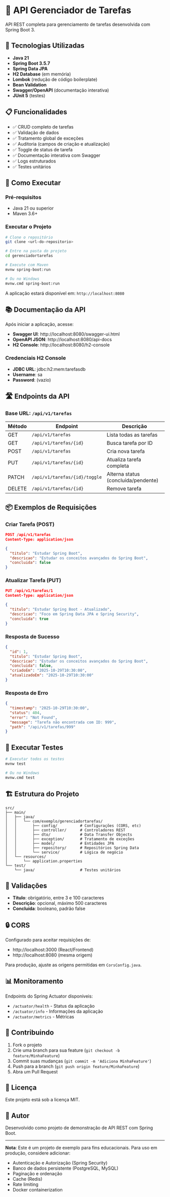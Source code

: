 # 📝 API Gerenciador de Tarefas

API REST completa para gerenciamento de tarefas desenvolvida com Spring Boot 3.

## 🚀 Tecnologias Utilizadas

- **Java 21**
- **Spring Boot 3.5.7**
- **Spring Data JPA**
- **H2 Database** (em memória)
- **Lombok** (redução de código boilerplate)
- **Bean Validation**
- **Swagger/OpenAPI** (documentação interativa)
- **JUnit 5** (testes)

## 📋 Funcionalidades

- ✅ CRUD completo de tarefas
- ✅ Validação de dados
- ✅ Tratamento global de exceções
- ✅ Auditoria (campos de criação e atualização)
- ✅ Toggle de status de tarefa
- ✅ Documentação interativa com Swagger
- ✅ Logs estruturados
- ✅ Testes unitários

## 🔧 Como Executar

### Pré-requisitos
- Java 21 ou superior
- Maven 3.6+

### Executar o Projeto

```bash
# Clone o repositório
git clone <url-do-repositorio>

# Entre na pasta do projeto
cd gerenciadortarefas

# Execute com Maven
mvnw spring-boot:run

# Ou no Windows
mvnw.cmd spring-boot:run
```

A aplicação estará disponível em: `http://localhost:8080`

## 📚 Documentação da API

Após iniciar a aplicação, acesse:

- **Swagger UI**: http://localhost:8080/swagger-ui.html
- **OpenAPI JSON**: http://localhost:8080/api-docs
- **H2 Console**: http://localhost:8080/h2-console

### Credenciais H2 Console
- **JDBC URL**: jdbc:h2:mem:tarefasdb
- **Username**: sa
- **Password**: (vazio)

## 🛣️ Endpoints da API

### Base URL: `/api/v1/tarefas`

| Método | Endpoint | Descrição |
|--------|----------|-----------|
| GET | `/api/v1/tarefas` | Lista todas as tarefas |
| GET | `/api/v1/tarefas/{id}` | Busca tarefa por ID |
| POST | `/api/v1/tarefas` | Cria nova tarefa |
| PUT | `/api/v1/tarefas/{id}` | Atualiza tarefa completa |
| PATCH | `/api/v1/tarefas/{id}/toggle` | Alterna status (concluída/pendente) |
| DELETE | `/api/v1/tarefas/{id}` | Remove tarefa |

## 📦 Exemplos de Requisições

### Criar Tarefa (POST)

```json
POST /api/v1/tarefas
Content-Type: application/json

{
  "titulo": "Estudar Spring Boot",
  "descricao": "Estudar os conceitos avançados do Spring Boot",
  "concluida": false
}
```

### Atualizar Tarefa (PUT)

```json
PUT /api/v1/tarefas/1
Content-Type: application/json

{
  "titulo": "Estudar Spring Boot - Atualizado",
  "descricao": "Foco em Spring Data JPA e Spring Security",
  "concluida": true
}
```

### Resposta de Sucesso

```json
{
  "id": 1,
  "titulo": "Estudar Spring Boot",
  "descricao": "Estudar os conceitos avançados do Spring Boot",
  "concluida": false,
  "criadoEm": "2025-10-29T10:30:00",
  "atualizadoEm": "2025-10-29T10:30:00"
}
```

### Resposta de Erro

```json
{
  "timestamp": "2025-10-29T10:30:00",
  "status": 404,
  "error": "Not Found",
  "message": "Tarefa não encontrada com ID: 999",
  "path": "/api/v1/tarefas/999"
}
```

## 🧪 Executar Testes

```bash
# Executar todos os testes
mvnw test

# Ou no Windows
mvnw.cmd test
```

## 🏗️ Estrutura do Projeto

```
src/
├── main/
│   ├── java/
│   │   └── com/exemplo/gerenciadortarefas/
│   │       ├── config/          # Configurações (CORS, etc)
│   │       ├── controller/      # Controladores REST
│   │       ├── dto/             # Data Transfer Objects
│   │       ├── exception/       # Tratamento de exceções
│   │       ├── model/           # Entidades JPA
│   │       ├── repository/      # Repositórios Spring Data
│   │       └── service/         # Lógica de negócio
│   └── resources/
│       └── application.properties
└── test/
    └── java/                    # Testes unitários
```

## 📝 Validações

- **Título**: obrigatório, entre 3 e 100 caracteres
- **Descrição**: opcional, máximo 500 caracteres
- **Concluída**: booleano, padrão false

## 🔒 CORS

Configurado para aceitar requisições de:
- http://localhost:3000 (React/Frontend)
- http://localhost:8080 (mesma origem)

Para produção, ajuste as origens permitidas em `CorsConfig.java`.

## 📊 Monitoramento

Endpoints do Spring Actuator disponíveis:
- `/actuator/health` - Status da aplicação
- `/actuator/info` - Informações da aplicação
- `/actuator/metrics` - Métricas

## 🤝 Contribuindo

1. Fork o projeto
2. Crie uma branch para sua feature (`git checkout -b feature/MinhaFeature`)
3. Commit suas mudanças (`git commit -m 'Adiciona MinhaFeature'`)
4. Push para a branch (`git push origin feature/MinhaFeature`)
5. Abra um Pull Request

## 📄 Licença

Este projeto está sob a licença MIT.

## 👤 Autor

Desenvolvido como projeto de demonstração de API REST com Spring Boot.

---

**Nota**: Este é um projeto de exemplo para fins educacionais. Para uso em produção, considere adicionar:
- Autenticação e Autorização (Spring Security)
- Banco de dados persistente (PostgreSQL, MySQL)
- Paginação e ordenação
- Cache (Redis)
- Rate limiting
- Docker containerization
